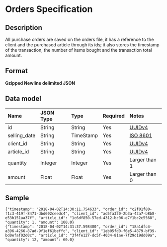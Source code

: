 # Orders Specification

## Description

All purchase orders are saved on the orders file, it has a reference to the
client and the purchased article through its ids; it also stores the timestamp
of the transaction, the number of items bought and the transaction total
amount.

## Format

**Gzipped Newline delimited JSON**

## Data model

Name         | JSON Type | Type        | Required | Notes
:------------|:----------|:------------|:---------|:-----
id           | String    | String      | Yes      | [UUIDv4]
selling_date | String    | TimeStamp   | Yes      | [ISO 8601]
client_id    | String    | String      | Yes      | [UUIDv4]
article_id   | String    | String      | Yes      | [UUIDv4]
quantity     | Integer   | Integer     | Yes      | Larger than 1
amount       | Float     | Float       | Yes      | Larger than 0

## Sample

```jsonl
{"timestamp": "2018-04-02T14:30:11.754633", "order_id": "c2f01f80-f1c3-419f-8471-dbd602ceedc4", "client_id": "ad5fa320-2b3a-42a7-b8b8-e53b151aa37f", "article_id": "1c6df850-57ed-4312-bc06-e7f1bc2c5568", "quantity": 1, "amount": 100.0}
{"timestamp": "2018-04-02T14:31:37.598480", "order_id": "18a1dfc4-a396-4266-87ad-9f1ef61beffc", "client_id": "1eb05fd0-f6e5-4879-bf39-bd0efaf02d0c", "article_id": "3f4fe127-dc5f-4034-81ae-7f29d19dd09a", "quantity": 12, "amount": 60.0}
```

[ISO 8601]: https://en.wikipedia.org/wiki/ISO_8601
[UUIDv4]: https://en.wikipedia.org/wiki/Universally_unique_identifier#Version_4_(random)
